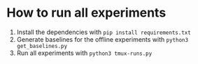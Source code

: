 # How to run all experiments

1. Install the dependencies with `pip install requirements.txt`
2. Generate baselines for the offline experiments with `python3 get_baselines.py`
3. Run all experiments with `python3 tmux-runs.py`